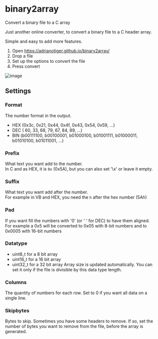 # binary2array
Convert a binary file to a C array

Just another online converter, to convert a binary file to a C header array.

Simple and easy to add more features.

1. Open https://adrianotiger.github.io/binary2array/
2. Drop a file
3. Set up the options to convert the file
4. Press convert

![image](https://user-images.githubusercontent.com/7373079/211860291-09249916-506d-432b-aaa2-6ef4a7221a91.png)

## Settings
### Format
The number format in the output.
- HEX (0x3c, 0x21, 0x44, 0x4f, 0x43, 0x54, 0x59, ...)
- DEC ( 60,  33,  68,  79,  67,  84,  89, ...)
- BIN (b00111100, b00100001, b01000100, b01001111, b01000011, b01010100, b01011001, ...)
### Prefix
What text you want add to the number.  
In C and as HEX, it is `0x` (0x5A), but you can also set '\x' or leave it empty.
### Suffix
What text you want add after the number.  
For example in VB and HEX, you need the `h` after the hex number (5Ah)
### Pad
If you want fill the numbers with '0' (or ' ' for DEC) to have them aligned.  
For example a 0x5 will be converted to 0x05 with 8-bit numbers and to 0x0005 with 16-bit numbers
### Datatype
 - uint8_t for a 8 bit array
 - uint16_t for a 16 bit array
 - uint32_t for a 32 bit array
Array size is updated automatically. You can set it only if the file is divisible by this data type length.
### Columns
The quantity of numbers for each row. Set to 0 if you want all data on a single line.
### Skipbytes
Bytes to skip. Sometimes you have some headers to remove. If so, set the number of bytes you want to remove from the file, before the array is generated.

